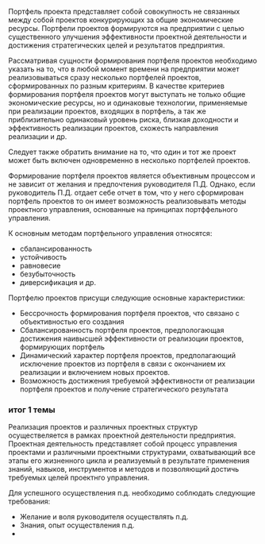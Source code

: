 Портфель проекта представляет собой совокупность не связанных между собой проектов конкурирующих за общие экономические ресурсы.
Портфели проектов формируются на предприятии с целью существенного улучшения эффективности проектной деятельности и достижения стратегических целей и результатов предприятия.

Рассматривая сущности формирования портфеля проектов необходимо указать на то, что в любой момент времени на предприятии может реализовываться сразу несколько портфелей проектов, сформированных по разным критериям. В качестве критериев формирования портфеля проектов могут выступать не только общие экономические ресурсы, но и одинаковые технологии, применяемые при реализации проектов, входящих в портфель, а так же приблизительно одинаковый уровень риска, близкая доходности и эффективность реализации проектов, схожесть направления реализации и др. 

Следует также обратить внимание на то, что один и тот же проект может быть включен одновременно в несколько портфелей проектов.

Формирование портфеля проектов является объективным процессом и не зависит от желания и предпочтения руководителя П.Д. Однако, если руководитель П.Д. отдает себе отчет в том, что у него сформирован портфель проектов то он имеет возможность реализовывать методы проектного управления, основанные на принципах портффельного управления. 

К основным методам портфельного управления относятся:
- сбалансированность 
- устойчивость
- равновесие
- безубыточность
- диверсификация и др. 

Портфелю проектов присущи следующие основные характеристики:
- Бессрочность формирования портфеля проектов, что связано с объективностью его создания
- Сбалансированность портфеля проектов, предпологающая достижения наивысшей эффективности от реализоции проектов, формирующих портфель 
- Динамический характер портфеля проектов, предполагающий исключение проектов из портфеля в связи с окончанием их реализации и включением новых проектов.
- Возможность достижения требуемой эффективности от реализации портфеля проектов и получение стратегического результата 


### итог 1 темы
Реализация проектов и различных проектных структур осуществеляется в рамках проектной деятельности предприятия. 
Проектная деятельность представляет собой процесс управления проектами и различными проектными структурами, охватывающий все этапы его жизненного цикла и реализуемый в результате применения знаний, навыков, инструментов и методов и позволяющий достичь требуемых целей проектнго управления. 

Для успешного осуществления п.д. необходимо соблюдать следующие требования: 
- Желание и воля руководителя осуществлять п.д.
- Знания, опыт осуществления п.д.
-  